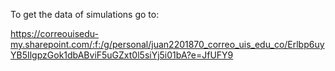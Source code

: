 To get the data of simulations go to:

https://correouisedu-my.sharepoint.com/:f:/g/personal/juan2201870_correo_uis_edu_co/Erlbp6uyYB5IlgpzGok1dbABviF5uGZxt0l5siYj5i01bA?e=JfUFY9